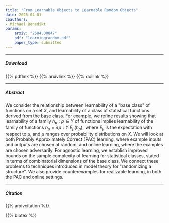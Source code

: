 ```yaml
---
title: "From Learnable Objects to Learnable Random Objects" 
date: 2025-04-01
coauthors:
- Michael Benedikt
params:
    arxiv: "2504.00847"
    pdf: "learningrandom.pdf"
    paper_type: submitted
---
```


---

##### Download


{{% pdflink %}}
{{% arxivlink %}}
{{% doilink %}}

---

##### Abstract

We consider the relationship between learnability of a "base class" of functions on a set $X$,  and learnability of a class of  statistical functions derived from the base class. For example, we refine results showing that learnability of a family $h_p: p \in Y$ of functions implies learnability of the family of functions $h_\mu=\lambda p: Y. E_\mu(h_p)$, where $E_\mu$ is the expectation with respect to $\mu$, and $\mu$ ranges over probability distributions on $X$. We will look at both  Probably Approximately Correct (PAC) learning, where example inputs and outputs are chosen at random, and online learning, where the examples are chosen adversarily. For agnostic learning, we establish improved bounds on the sample complexity of learning for statistical classes, stated in terms of combinatorial dimensions of the base class.  We connect these problems to techniques introduced in model theory for "randomizing a structure".  We also provide counterexamples for realizable learning, in both the PAC and online settings.


---

##### Citation

{{% arxivcitation %}}.

{{% bibtex %}}
